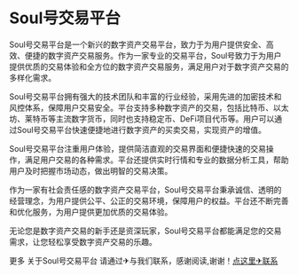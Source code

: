 # Soul号交易平台

Soul号交易平台是一个新兴的数字资产交易平台，致力于为用户提供安全、高效、便捷的数字资产交易服务。作为一家专业的交易平台，Soul号致力于为用户提供优质的交易体验和全方位的数字资产交易服务，满足用户对于数字资产交易的多样化需求。

Soul号交易平台拥有强大的技术团队和丰富的行业经验，采用先进的加密技术和风控体系，保障用户交易安全。平台支持多种数字资产的交易，包括比特币、以太坊、莱特币等主流数字货币，同时也支持稳定币、DeFi项目代币等。用户可以通过Soul号交易平台快速便捷地进行数字资产的买卖交易，实现资产的增值。

Soul号交易平台注重用户体验，提供简洁直观的交易界面和便捷快速的交易操作，满足用户交易的各种需求。平台还提供实时行情和专业的数据分析工具，帮助用户及时把握市场动态，做出明智的交易决策。

作为一家有社会责任感的数字资产交易平台，Soul号交易平台秉承诚信、透明的经营理念，为用户提供公平、公正的交易环境，保障用户的权益。平台还不断完善和优化服务，为用户提供更加优质的交易体验。

无论您是数字资产交易的新手还是资深玩家，Soul号交易平台都能满足您的交易需求，让您轻松享受数字资产交易的乐趣。

更多 关于Soul号交易平台 请通过✈与我们联系，感谢阅读,谢谢！[点这里✈联系](https://www.k02.cc)